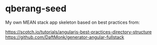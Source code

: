 # qberang-seed
My own MEAN stack app skeleton based on best practices from:

https://scotch.io/tutorials/angularjs-best-practices-directory-structure
https://github.com/DaftMonk/generator-angular-fullstack
